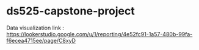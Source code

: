 # ds525-capstone-project


Data visualization link : https://lookerstudio.google.com/u/1/reporting/4e52fc91-1a57-480b-99fa-f6ecea4715ee/page/C8xyD
